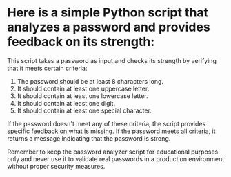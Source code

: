# Here is a simple Python script that analyzes a password and provides feedback on its strength:

This script takes a password as input and checks its strength by verifying that it meets certain criteria:

1. The password should be at least 8 characters long.
2. It should contain at least one uppercase letter.
3. It should contain at least one lowercase letter.
4. It should contain at least one digit.
5. It should contain at least one special character.

If the password doesn't meet any of these criteria, the script provides specific feedback on what is missing. If the password meets all criteria, it returns a message indicating that the password is strong.

Remember to keep the password analyzer script for educational purposes only and never use it to validate real passwords in a production environment without proper security measures.

